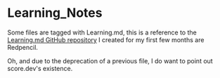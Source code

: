 # Learning_Notes

Some files are tagged with Learning.md, this is a reference to the [Learning.md GitHub repository](https://github.com/Denperidge-Redpencil/Learning.md) I created for my first few months are Redpencil.

Oh, and due to the deprecation of a previous file, I do want to point out score.dev's existence.